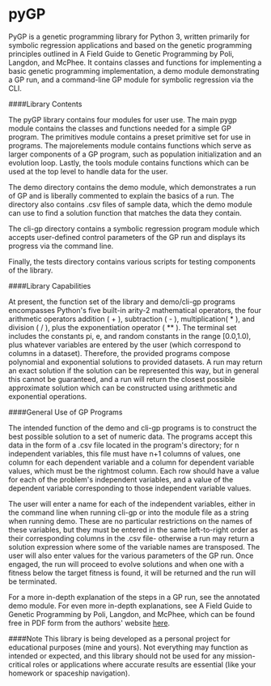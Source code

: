 # pyGP

PyGP is a genetic programming library for Python 3, written primarily for symbolic regression applications and based on the genetic programming principles outlined in A Field Guide to Genetic Programming by Poli, Langdon, and McPhee. It contains classes and functions for implementing a basic genetic programming implementation, a demo module demonstrating a GP run, and a command-line GP module for symbolic regression via the CLI.

####Library Contents

The pyGP library contains four modules for user use. The main pygp module contains the classes and functions needed for a simple GP program. The primitives module contains a preset primitive set for use in programs. The majorelements module contains functions which serve as larger components of a GP program, such as population initialization and an evolution loop. Lastly, the tools module contains functions which can be used at the top level to handle data for the user.

The demo directory contains the demo module, which demonstrates a run of GP and is liberally commented to explain the basics of a run. The directory also contains .csv files of sample data, which the demo module can use to find a solution function that matches the data they contain.

The cli-gp directory contains a symbolic regression program module which accepts user-defined control parameters of the GP run and displays its progress via the command line.

Finally, the tests directory contains various scripts for testing components of the library.

####Library Capabilities

At present, the function set of the library and demo/cli-gp programs encompasses Python's five built-in arity-2 mathematical operators, the four arithmetic operators addition ( + ), subtraction ( - ), multiplication( * ), and division ( / ), plus the exponentiation operator ( ** ). The terminal set includes the constants pi, e, and random constants in the range [0.0,1.0), plus whatever variables are entered by the user (which correspond to columns in a dataset). Therefore, the provided programs compose polynomial and exponential solutions to provided datasets. A run may return an exact solution if the solution can be represented this way, but in general this cannot be guaranteed, and a run will return the closest possible approximate solution which can be constructed using arithmetic and exponential operations.

####General Use of GP Programs

The intended function of the demo and cli-gp programs is to construct the best possible solution to a set of numeric data. The programs accept this data in the form of a .csv file located in the program's directory; for n independent variables, this file must have n+1 columns of values, one column for each dependent variable and a column for dependent variable values, which must be the rightmost column. Each row should have a value for each of the problem's independent variables, and a value of the dependent variable corresponding to those independent variable values.

The user will enter a name for each of the independent variables, either in the command line when running cli-gp or into the module file as a string when running demo. These are no particular restrictions on the names of these variables, but they must be entered in the same left-to-right order as their corresponding columns in the .csv file- otherwise a run may return a solution expression where some of the variable names are transposed. The user will also enter values for the various parameters of the GP run. Once engaged, the run will proceed to evolve solutions and when one with a fitness below the target fitness is found, it will be returned and the run will be terminated.

For a more in-depth explanation of the steps in a GP run, see the annotated demo module. For even more in-depth explanations, see A Field Guide to Genetic Programming by Poli, Langdon, and McPhee, which can be found free in PDF form from the authors' website [here](http://www0.cs.ucl.ac.uk/staff/W.Langdon/ftp/papers/poli08_fieldguide.pdf).

####Note
This library is being developed as a personal project for educational purposes (mine and yours). Not everything may function as intended or expected, and this library should not be used for any mission-critical roles or applications where accurate results are essential (like your homework or spaceship navigation).
